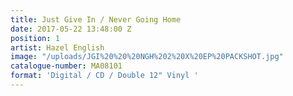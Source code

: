 ```yaml
---
title: Just Give In / Never Going Home
date: 2017-05-22 13:48:00 Z
position: 1
artist: Hazel English
image: "/uploads/JGI%20%20%20NGH%202%20X%20EP%20PACKSHOT.jpg"
catalogue-number: MA08101
format: 'Digital / CD / Double 12" Vinyl '
---
```


